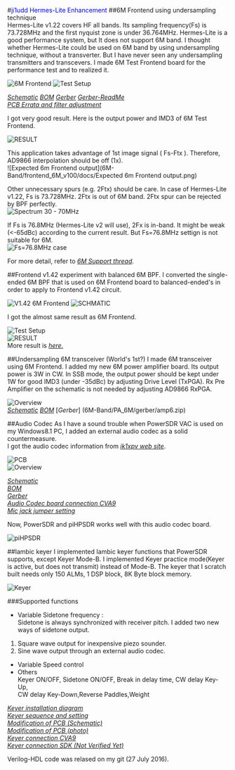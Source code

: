 #<Font color="blue">ji1udd Hermes-Lite Enhancement</font>
##6M Frontend using undersampling technique  
Hermes-Lite v1.22 covers HF all bands.
Its sampling frequency(Fs) is 73.728MHz and the first nyquist zone is under 36.764MHz.
Hermes-Lite is a good performance system, but It does not support 6M band. 
I thought whether Hermes-Lite could be used on 6M band by using undersampling technique, without a transverter. 
But I have never seen any undersampling transmitters and transcevers.
I made 6M Test Frontend board for the performance test and to realized it. 

![6M Frontend](6M-Band/frontend_6M_v100/docs/frontend6m_top.jpg)
![Test Setup](6M-Band/frontend_6M_v100/docs/frontend6m_HL122.jpg)  

[_Schematic_](6M-Band/frontend_6M_v100/docs/frontend6m.pdf)
[_BOM_](6M-Band/frontend_6M_v100/docs/BOM_Frontend6m.pdf)
[_Gerber_](6M-Band/frontend_6M_v100/gerber/frontend6.zip)
[_Gerber-ReadMe_](6M-Band/frontend_6M_v100/gerber/ReadMe.txt)  
[_PCB Errata and filter adjustment_](6M-Band/frontend_6M_v100/docs/Frontend6m_v1.0_PCB_Errata_and_FilterAdjustment.pdf)

I got very good result. Here is the output power and IMD3 of 6M Test Frontend. 

![RESULT](6M-Band/frontend_6M_v100/docs/6MTestFrontendResult.png)

This application takes advantage of 1st image signal ( Fs-Ftx ). 
Therefore, AD9866 interpolation should be off (1x).   
![Expected 6m Frontend output](6M-Band/frontend_6M_v100/docs/Expected 6m Frontend output.png)

Other unnecessary spurs (e.g. 2Ftx) should be care.
In case of Hermes-Lite v1.22,  Fs is 73.728MHz. 2Ftx is out of 6M band. 2Ftx spur can be rejected by BPF perfectly.  
![Spectrum 30 - 70MHz](6M-Band/frontend_6M_v100/docs/frontend6m_Spur_30-70MHz.jpg)

If Fs is 76.8MHz (Hermes-Lite v2 will use), 2Fx is in-band. 
It might be weak (<-65dBc) according to the current result.
But Fs=76.8MHz settign is not suitable for 6M.  
![Fs=76.8MHz case](6M-Band/frontend_6M_v100/docs/HLv2_Spur_estimate.png)

For more detail, refer to [_6M Support thread_](https://groups.google.com/forum/#!topic/hermes-lite/oetsCIdmZzY).



##Frontend v1.42 experiment with balanced 6M BPF.
I converted the single-ended 6M BPF that is used on 6M Frontend board to balanced-ended's in order to apply to Frontend v1.42 circuit.

![V1.42 6M Frontend](6M-Band/frontend_v142_with_6M_filter/docs/01_Frontend142_with_6MbalancedFilter.jpg)
![SCHMATIC](6M-Band/frontend_v142_with_6M_filter/docs/balanced_6m_filter_schematic.jpg)

I got the almost same result as 6M Frontend.

![Test Setup](6M-Band/frontend_v142_with_6M_filter/docs/02_test_setting.jpg)  
![RESULT](6M-Band/frontend_v142_with_6M_filter/docs/frontend142_Spur_30-70MHz.jpg)  
More result is [_here_.](6M-Band/frontend_v142_with_6M_filter/docs/6m_Spur_v142_and_orignal.pdf)


##Undersampling 6M transceiver (World's 1st?)
I made 6M transceiver using 6M Frontend. I added my new 6M power amplifier board. Its output power is 3W in CW.
In SSB mode, the output power should be kept under 1W for good IMD3 (under -35dBc) by adjusting Drive Level (TxPGA).
Rx Pre Amplifier on the schematic is not needed by adjusting AD9866 RxPGA.

![Overview](6M-Band/PA_6M/docs/add_6mPA_AudioCodec.jpg)  
[_Schematic_](6M-Band/PA_6M/docs/6mPA_v1.01.pdf)
[_BOM_](6M-Band/PA_6M/docs/BOM_6m_PA.pdf)
[_Gerber_] (6M-Band/PA_6M/gerber/amp6.zip)



##Audio Codec
As I have a sound trouble when PowerSDR VAC is used on my Windows8.1 PC, I added an external audio codec as a solid countermeasure.  
I got the audio codec information from [_ik1xpv web site_](http://www.steila.com/blog/index.php?controller=post&action=view&id_post=4).

![PCB](audiocodec/docs/AudioCodecPCB.jpg)  
![Overview](audiocodec/docs/6MTRX_Keyer_AudioCodec.jpg) 

[_Schematic_](audiocodec/docs/AudioCodec_v1.0.pdf)  
[_BOM_](audiocodec/docs/BOM_Keyer_AudioCodec.pdf)  
[_Gerber_](audiocodec/gerber/audiocodec.zip)  
[_Audio Codec board connection CVA9_](audiocodec/docs/Connector_Assignment_BeMicroCVA9_Keyer_AudioCodec.pdf)  
[_Mic jack jumper setting_](audiocodec/docs/Mic_Jack_jumper_setting.pdf)

Now, PowerSDR and piHPSDR works well with this audio codec board.

![piHPSDR](audiocodec/docs/piHPSDR_TestFrontendv1.2_AudioCodec.JPG) 


##Iambic keyer
I implemented  Iambic keyer functions that PowerSDR supports, except Keyer Mode-B. 
I implemented Keyer practice mode(Keyer is active, but does not transmit) instead of Mode-B. 
The keyer that I scratch built needs only 150 ALMs, 1 DSP block, 8K Byte block memory.

![Keyer](audiocodec/docs/6MTRX_Keyer_AudioCodec.jpg)  

###Supported functions
- Variable Sidetone frequency :  
Sidetone is always synchronized with receiver pitch. I added two new ways of sidetone output.   
1) Square wave output for inexpensive piezo sounder.  
2) Sine wave output through an external audio codec.  
- Variable Speed control
- Others  
Keyer ON/OFF, Sidetone ON/OFF, Break in delay time, CW delay Key-Up,   
CW delay Key-Down,Reverse Paddles,Weight

[_Keyer installation diagram_](audiocodec/docs/IambicKeyer_installation_diagram.pdf)  
[_Keyer sequence and setting_](audiocodec/docs/Keyer_Sequece_and_setting.pdf)  
[_Modification of PCB (Schematic)_](audiocodec/docs/Modification_of_Audio_Codec_Board_for_keyer_schematic.pdf)  
[_Modification of PCB (photo)_](audiocodec/docs/Modification_of_Audio_Codec_Board_for_keyer.jpg)   
[_Keyer connection CVA9_](audiocodec/docs/Connector_Assignment_BeMicroCVA9_Keyer_AudioCodec.pdf)  
[_Keyer connection SDK (Not Verified Yet)_](audiocodec/docs/Connector_Assignment_BeMicroSDK_Keyer_AudioCodec.pdf)  

Verilog-HDL code was relased on my git (27 July 2016).  




